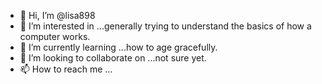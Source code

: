 - 👋 Hi, I’m @lisa898
- 👀 I’m interested in ...generally trying to understand the basics of how a computer works.
- 🌱 I’m currently learning ...how to age gracefully.
- 💞️ I’m looking to collaborate on ...not sure yet.
- 📫 How to reach me ...

<!---
lisa898/lisa898 is a ✨ special ✨ repository because its `README.md` (this file) appears on your GitHub profile.
You can click the Preview link to take a look at your changes.
--->
